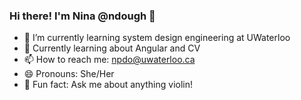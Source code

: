 ### Hi there! I'm Nina @ndough 👋

- 🔭 I’m currently learning system design engineering at UWaterloo
- 🌱 Currently learning about Angular and CV
- 📫 How to reach me: npdo@uwaterloo.ca
- 😄 Pronouns: She/Her
- 🎻 Fun fact: Ask me about anything violin!

<!-- Filling up projects below!!!

<img src="https://github-readme-stats.vercel.app/api/top-langs?username=ndough"/> -->
<!-- <picture>
<source 
  srcset="https://github-readme-stats.vercel.app/api?username=ndougha&show_icons=true&theme=dark"
  media="(prefers-color-scheme: dark)"
/>
<img src="https://github-readme-stats.vercel.app/api?username=ndough&show_icons=true" />
</picture> -->

<!--
**ndough/ndough** is a ✨ _special_ ✨ repository because its `README.md` (this file) appears on your GitHub profile.

-->
